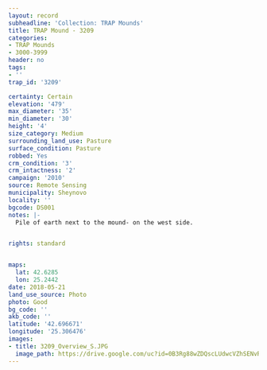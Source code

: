 ```yaml
---
layout: record
subheadline: 'Collection: TRAP Mounds'
title: TRAP Mound - 3209
categories:
- TRAP Mounds
- 3000-3999
header: no
tags:
- ''
trap_id: '3209'

certainty: Certain
elevation: '479'
max_diameter: '35'
min_diameter: '30'
height: '4'
size_category: Medium
surrounding_land_use: Pasture
surface_condition: Pasture
robbed: Yes
crm_condition: '3'
crm_intactness: '2'
campaign: '2010'
source: Remote Sensing
municipality: Sheynovo
locality: ''
bgcode: DS001
notes: |-
  Pile of earth next to the mound- on the west side.


rights: standard


maps:
  lat: 42.6285
  lon: 25.2442
date: 2018-05-21
land_use_source: Photo
photo: Good
bg_code: ''
akb_code: ''
latitude: '42.696671'
longitude: '25.306476'
images:
- title: 3209_Overview_S.JPG
  image_path: https://drive.google.com/uc?id=0B3Rg88wZDQscLUdwcVZhSENvRTg
---
```

